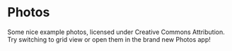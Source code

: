 # Photos

Some nice example photos, licensed under Creative Commons Attribution. Try switching to grid view or open them in the brand new Photos app!